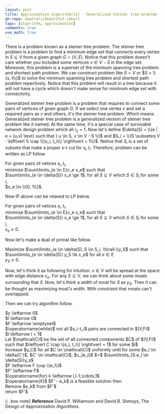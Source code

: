 ```yaml
---
layout: post
title: Approximation algorithm(11) - Generalized Steiner tree problem
gh-repo: daattali/beautiful-jekyll
tags: [algorithm, approximation]
comments: true
use_math: true
---
```


There is a problem known as a steiner tree problem.
The steiner tree problem is a problem to find a minimum edge set that connects every vertex in $S \subseteq V$ from a given graph $G = (V,E)$.
Notice that this problem doesn't care whether you included some vertices $v \in V - S$ in the edge set.
Moreover, this problem is a superset of the minimum spanning tree problem and shortest path problem.
We can construct problem like $S = V$ or $S = \\{s, t\\}$ to solve the minimum spanning tree problem and shortest path problem repectively.
Notice that this problem will result in a tree because it will not have a cycle which doesn't make sense for minimum edge set with connectivity.

Generalized steiner tree problem is a problem that requires to connect some pairs of vertices of given graph $G$.
If we select one vertex $v$ and set a required pairs as $v$ and others, it's the steiner tree problem.
Which means Generalized steiner tree problem is a generalized version of steiner tree problem like it named.
At the same time, it's a special case of survivable network design problem which all $r_{ij} = 1$.
Now let's define $\delta(S) = \\{e | e = (u,v) \text{ such that } u \in S, v \in V - S \\}$ and $S_i = \\{S \subseteq V : \left\vert S \cap \\{s_i, t_i\\} \right\vert = 1\\}$.
Notice that $S_i$ is a set of subsets that make a proper s-t cut for $s_i, t_i$.
Therefore, problem can be written as LP follow.

For given pairs of vetices $s_i, t_i$,<br>
minimize $\sum\limits_{e \in E}c_e x_e$ such that<br>
$\sum\limits_{e \in \delta(S)} x_e \ge 1$, for all $S \subseteq V$ which $S \in S_i$ for some $i$, <br>
$x_e \in \\{0, 1\\}$.

Now IP above can be relaxed to LP below.

For given pairs of vetices $s_i, t_i$,<br>
minimize $\sum\limits_{e \in E}c_e x_e$ such that<br>
$\sum\limits_{e \in \delta(S)} x_e \ge 1$, for all $S \subseteq V$ which $S \in S_i$ for some $i$, <br>
$x_e \ge 0$.

Now let's make a dual of primal like follow.

Maximize $\sum\limits_{e \in \delta(S), S \in S_i, \forall i}y_S$ such that<br>
$\sum\limits_{e \in \delta(S)} y_S \le c_e$ for all $e \in E$<br>
$y_S \ge 0$.

Now, let's think it as following for intuition.
$v \in V$ will be spread at the space with edge distance $c_e$.
For any $S \subseteq V$, we can think about some moats surrounding that $S$.
Now, let's think a width of moat for $S$ as $y_S$.
Then it can be thought as maximizing moat's width.
With constraint that moats can't overlapped.

Then we can try algorithm follow.
<div class="alg">
    $y \leftarrow 0$<br>
    $l \leftarrow 0$<br>
    $F \leftarrow \emptyset$<br>
    $\operatorname{while}$ not all $s_i-t_i$ pairs are connected in $(V,F)$<br>
    <div class="alg">
        $l \leftarrow l + 1$<br>
        Let $\mathcal{C}$ be the set of all connected components $C$ of $(V,F)$ such that $\left\vert C \cap \{s_i, t_i\} \right\vert = 1$ for some $i$<br>
        Increase $y_C$ for all $C \in \mathcal{C}$ uniformly until for some $e_l \in \delta(C')$, $C' \in \mathcal{C}$, $c_{e_l}$ $=$ $\sum\limits_{S:e_l \in \delta(S)}y_s$<br>
        $F \leftarrow F \cup \{e_l\}$<br>
    </div>
    $F' \leftarrow F$<br>
    $\operatorname{for} k \leftarrow l,l-1,\cdots,1$
    <div class="alg">
        $\operatorname{if}$ $F' - e_k$ is a feasible solution then
        <div class="alg">
            Remove $e_k$ from $F'$
        </div>
    </div>
    return $F'$
</div>


{: .box-note}
**Reference** David P. Williamson and David B. Shmoys, The Design of Approximation Algorithms.